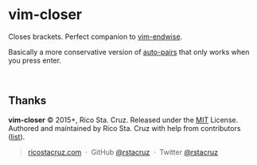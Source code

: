 # vim-closer

Closes brackets. Perfect companion to [vim-endwise].

Basically a more conservative version of [auto-pairs] that only works when you press enter.

[auto-pairs]: https://github.com/jiangmiao/auto-pairs
[vim-endwise]: https://github.com/tpope/vim-endwise

<br>

## Thanks

**vim-closer** © 2015+, Rico Sta. Cruz. Released under the [MIT] License.<br>
Authored and maintained by Rico Sta. Cruz with help from contributors ([list][contributors]).

> [ricostacruz.com](http://ricostacruz.com) &nbsp;&middot;&nbsp;
> GitHub [@rstacruz](https://github.com/rstacruz) &nbsp;&middot;&nbsp;
> Twitter [@rstacruz](https://twitter.com/rstacruz)

[MIT]: http://mit-license.org/
[contributors]: http://github.com/rstacruz/vim-closer/contributors
